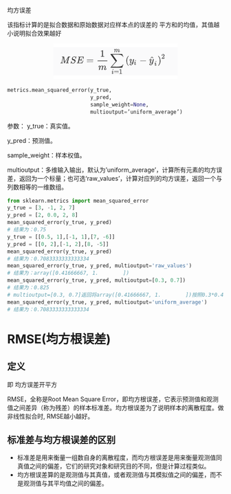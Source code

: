 均方误差

该指标计算的是拟合数据和原始数据对应样本点的误差的 平方和的均值，其值越小说明拟合效果越好





<center>
    <img src="https://raw.githubusercontent.com/HG1227/image/master/img_tuchuang/20200113164809.png"/>
</center>



```python
metrics.mean_squared_error(y_true, 
                           y_pred,                         
                           sample_weight=None, 
                           multioutput=’uniform_average’)
```

参数：
y_true：真实值。

y_pred：预测值。

sample_weight：样本权值。

multioutput：多维输入输出，默认为’uniform_average’，计算所有元素的均方误差，返回为一个标量；也可选‘raw_values’，计算对应列的均方误差，返回一个与列数相等的一维数组。


```python
from sklearn.metrics import mean_squared_error
y_true = [3, -1, 2, 7]
y_pred = [2, 0.0, 2, 8]
mean_squared_error(y_true, y_pred)
# 结果为：0.75
y_true = [[0.5, 1],[-1, 1],[7, -6]]
y_pred = [[0, 2],[-1, 2],[8, -5]]
mean_squared_error(y_true, y_pred)
# 结果为：0.7083333333333334
mean_squared_error(y_true, y_pred, multioutput='raw_values')
# 结果为：array([0.41666667, 1.        ])
mean_squared_error(y_true, y_pred, multioutput=[0.3, 0.7])
# 结果为：0.825
# multioutput=[0.3, 0.7]返回将array([0.41666667, 1.        ])按照0.3*0.41666667+0.7*1.0计算所得的结果
mean_squared_error(y_true, y_pred, multioutput='uniform_average')
# 结果为：0.7083333333333334
```

# RMSE(均方根误差)

## 定义

即 均方误差开平方

RMSE，全称是Root Mean Square Error，即均方根误差，它表示预测值和观测值之间差异（称为残差）的样本标准差。均方根误差为了说明样本的离散程度。做非线性拟合时, RMSE越小越好。

## 标准差与均方根误差的区别

- 标准差是用来衡量一组数自身的离散程度，而均方根误差是用来衡量观测值同真值之间的偏差，它们的研究对象和研究目的不同，但是计算过程类似。
- 均方根误差算的是观测值与其真值，或者观测值与其模拟值之间的偏差，而不是观测值与其平均值之间的偏差。